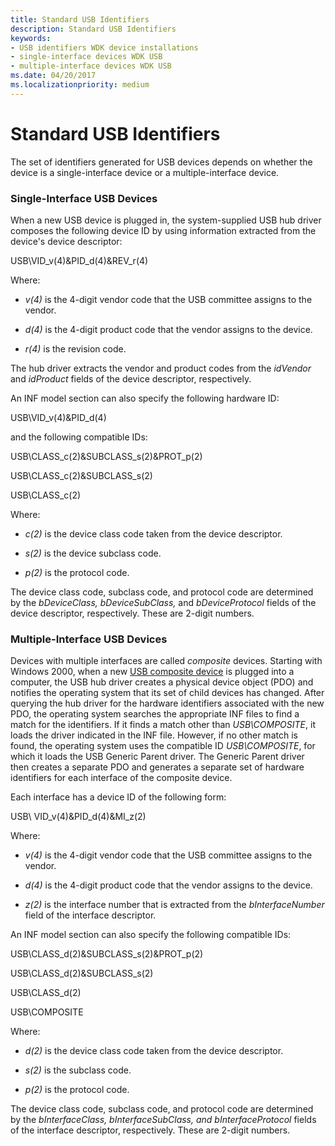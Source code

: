 ```yaml
---
title: Standard USB Identifiers
description: Standard USB Identifiers
keywords:
- USB identifiers WDK device installations
- single-interface devices WDK USB
- multiple-interface devices WDK USB
ms.date: 04/20/2017
ms.localizationpriority: medium
---
```


# Standard USB Identifiers





<a href="" id="the-set-of-identifiers-generated-for-usb-devices-depends-on-whether-the-device-is-a-single-interface-device-or-a-multiple-interface-device-"></a>The set of identifiers generated for USB devices depends on whether the device is a single-interface device or a multiple-interface device.  

### Single-Interface USB Devices

When a new USB device is plugged in, the system-supplied USB hub driver composes the following device ID by using information extracted from the device's device descriptor:

USB\\VID_v(4)&PID_d(4)&REV_r(4)

Where:

-   *v(4)* is the 4-digit vendor code that the USB committee assigns to the vendor.

-   *d(4)* is the 4-digit product code that the vendor assigns to the device.

-   *r(4)* is the revision code.

The hub driver extracts the vendor and product codes from the *idVendor* and *idProduct* fields of the device descriptor, respectively.

An INF model section can also specify the following hardware ID:

USB\\VID_v(4)&PID_d(4)

and the following compatible IDs:

USB\\CLASS_c(2)&SUBCLASS_s(2)&PROT_p(2)

USB\\CLASS_c(2)&SUBCLASS_s(2)

USB\\CLASS_c(2)

Where:

-   *c(2)* is the device class code taken from the device descriptor.

-   *s(2)* is the device subclass code.

-   *p(2)* is the protocol code.

The device class code, subclass code, and protocol code are determined by the *bDeviceClass, bDeviceSubClass,* and *bDeviceProtocol* fields of the device descriptor, respectively. These are 2-digit numbers.

### Multiple-Interface USB Devices

Devices with multiple interfaces are called *composite* devices. Starting with Windows 2000, when a new [USB composite device](../usbcon/register-a-composite-driver.md) is plugged into a computer, the USB hub driver creates a physical device object (PDO) and notifies the operating system that its set of child devices has changed. After querying the hub driver for the hardware identifiers associated with the new PDO, the operating system searches the appropriate INF files to find a match for the identifiers. If it finds a match other than *USB\\COMPOSITE*, it loads the driver indicated in the INF file. However, if no other match is found, the operating system uses the compatible ID *USB\\COMPOSITE*, for which it loads the USB Generic Parent driver. The Generic Parent driver then creates a separate PDO and generates a separate set of hardware identifiers for each interface of the composite device.

Each interface has a device ID of the following form:

USB\\ VID_v(4)&PID_d(4)&MI_z(2)

Where:

-   *v(4)* is the 4-digit vendor code that the USB committee assigns to the vendor.

-   *d(4)* is the 4-digit product code that the vendor assigns to the device.

-   *z(2)* is the interface number that is extracted from the *bInterfaceNumber* field of the interface descriptor.

An INF model section can also specify the following compatible IDs:

USB\\CLASS_d(2)&SUBCLASS_s(2)&PROT_p(2)

USB\\CLASS_d(2)&SUBCLASS_s(2)

USB\\CLASS_d(2)

USB\\COMPOSITE

Where:

-   *d(2)* is the device class code taken from the device descriptor.

-   *s(2)* is the subclass code.

-   *p(2)* is the protocol code.

The device class code, subclass code, and protocol code are determined by the *bInterfaceClass, bInterfaceSubClass, and bInterfaceProtocol* fields of the interface descriptor, respectively. These are 2-digit numbers.

